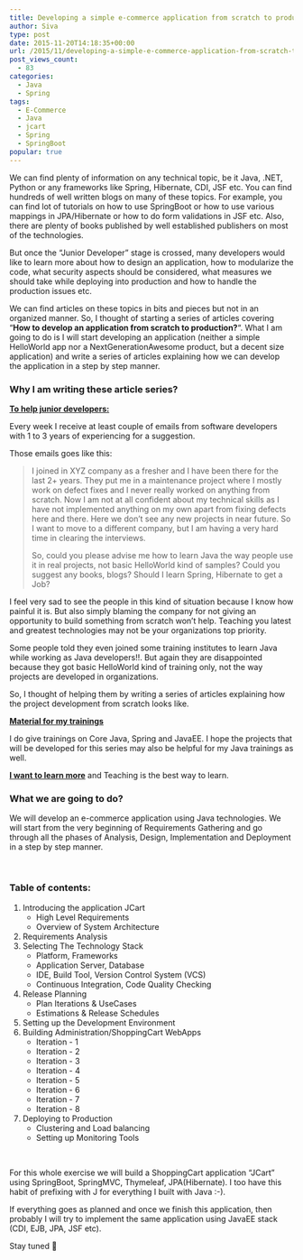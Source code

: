 ```yaml
---
title: Developing a simple e-commerce application from scratch to production using SpringBoot
author: Siva
type: post
date: 2015-11-20T14:18:35+00:00
url: /2015/11/developing-a-simple-e-commerce-application-from-scratch-to-production-using-springboot/
post_views_count:
  - 83
categories:
  - Java
  - Spring
tags:
  - E-Commerce
  - Java
  - jcart
  - Spring
  - SpringBoot
popular: true
---
```

We can find plenty of information on any technical topic, be it Java, .NET, Python or any frameworks like Spring, Hibernate, CDI, JSF etc. You can find hundreds of well written blogs on many of these topics. For example, you can find lot of tutorials on how to use SpringBoot or how to use various mappings in JPA/Hibernate or how to do form validations in JSF etc. Also, there are plenty of books published by well established publishers on most of the technologies.

But once the &#8220;Junior Developer&#8221; stage is crossed, many developers would like to learn more about how to design an application, how to modularize the code, what security aspects should be considered, what measures we should take while deploying into production and how to handle the production issues etc.

We can find articles on these topics in bits and pieces but not in an organized manner. So, I thought of starting a series of articles covering &#8220;**How to develop an application from scratch to production?**&#8220;. What I am going to do is I will start developing an application (neither a simple HelloWorld app nor a NextGenerationAwesome product, but a decent size application) and write a series of articles explaining how we can develop the application in a step by step manner.

### Why I am writing these article series?

**<span style="text-decoration: underline;">To help junior developers:</span>**
  
Every week I receive at least couple of emails from software developers with 1 to 3 years of experiencing for a suggestion.

Those emails goes like this:

> I joined in XYZ company as a fresher and I have been there for the last 2+ years. They put me in a maintenance project where I mostly work on defect fixes and I never really worked on anything from scratch. Now I am not at all confident about my technical skills as I have not implemented anything on my own apart from fixing defects here and there. Here we don&#8217;t see any new projects in near future. So I want to move to a different company, but I am having a very hard time in clearing the interviews.
> 
> So, could you please advise me how to learn Java the way people use it in real projects, not basic HelloWorld kind of samples? Could you suggest any books, blogs? Should I learn Spring, Hibernate to get a Job?

I feel very sad to see the people in this kind of situation because I know how painful it is. But also simply blaming the company for not giving an opportunity to build something from scratch won&#8217;t help. Teaching you latest and greatest technologies may not be your organizations top priority.

Some people told they even joined some training institutes to learn Java while working as Java developers!!. But again they are disappointed because they got basic HelloWorld kind of training only, not the way projects are developed in organizations.

So, I thought of helping them by writing a series of articles explaining how the project development from scratch looks like.

<span style="text-decoration: underline;"><strong>Material for my trainings</strong></span>
  
I do give trainings on Core Java, Spring and JavaEE. I hope the projects that will be developed for this series may also be helpful for my Java trainings as well.

**<span style="text-decoration: underline;">I want to learn more</span>** and Teaching is the best way to learn.

### What we are going to do?

We will develop an e-commerce application using Java technologies. We will start from the very beginning of Requirements Gathering and go through all the phases of Analysis, Design, Implementation and Deployment in a step by step manner.

&nbsp;

### Table of contents:

  1. Introducing the application JCart
      * High Level Requirements
      * Overview of System Architecture
  2. Requirements Analysis
  3. Selecting The Technology Stack 
      * Platform, Frameworks
      * Application Server, Database
      * IDE, Build Tool, Version Control System (VCS)
      * Continuous Integration, Code Quality Checking
  4. Release Planning 
      * Plan Iterations & UseCases
      * Estimations & Release Schedules
  5. Setting up the Development Environment
  6. Building Administration/ShoppingCart WebApps 
      * Iteration - 1
      * Iteration - 2
      * Iteration - 3
      * Iteration - 4
      * Iteration - 5
      * Iteration - 6
      * Iteration - 7
      * Iteration - 8
  7. Deploying to Production 
      * Clustering and Load balancing
      * Setting up Monitoring Tools

&nbsp;

For this whole exercise we will build a ShoppingCart application &#8220;JCart&#8221; using SpringBoot, SpringMVC, Thymeleaf, JPA(Hibernate). I too have this habit of prefixing with J for everything I built with Java :-).

If everything goes as planned and once we finish this application, then probably I will try to implement the same application using JavaEE stack (CDI, EJB, JPA, JSF etc).

Stay tuned 🙂
